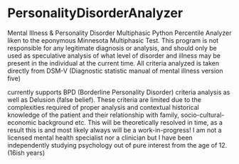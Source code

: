 # PersonalityDisorderAnalyzer
Mental Illness &amp; Personality Disorder Multiphasic Python Percentile Analyzer
liken to the eponymous Minnesota Multiphasic Test. This program is not responsible for any legitimate diagnosis or analysis, and should only be used as speculative analysis of what level of disorder and illness may be present in the individual at the current time. All criteria analyzed is taken directly from DSM-V (Diagnostic statistic manual of mental illness version five)

currently supports BPD (Borderline Personality Disorder) criteria analysis as well as Delusion (false belief). These criteria are limited due to the complexities required of proper analysis and contextual historical knowledge of the patient and their relationship with family, socio-cultural-economic background etc. This will be theoretically resolved in time, as a result this is and most likely always will be a work-in-progress! I am not a licensed mental health specialist nor a clinician but I have been independently studying psychology out of pure interest from the age of 12. (16ish years)
